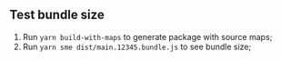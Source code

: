 ## Test bundle size

1.  Run `yarn build-with-maps` to generate package with source maps;
2.  Run `yarn sme dist/main.12345.bundle.js` to see bundle size;
